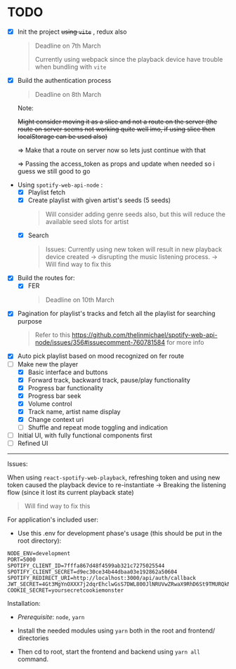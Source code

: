 # TODO

- [x] Init the project ~~using `vite`~~ , redux also
  > Deadline on 7th March
  >
  > Currently using webpack since the playback device have trouble when bundling with `vite`
- [x] Build the authentication process

  > Deadline on 8th March

  Note:

  ~~Might consider moving it as a slice and not a route on the server (the route on server seems not working quite well imo, if using slice then localStorage can be used also)~~

  ⇒ Make that a route on server now so lets just continue with that

  ⇒ Passing the access_token as props and update when needed so i guess we still good to go

- Using `spotify-web-api-node` :
  - [x] Playlist fetch
  - [x] Create playlist with given artist's seeds (5 seeds)
    > Will consider adding genre seeds also, but this will reduce the available seed slots for artist
  - [x] Search
    > Issues: Currently using new token will result in new playback device created → disrupting the music listening process. → Will find way to fix this
- [x] Build the routes for:
  - [x] FER
    > Deadline on 10th March
- [x] Pagination for playlist's tracks and fetch all the playlist for searching purpose
  > Refer to this https://github.com/thelinmichael/spotify-web-api-node/issues/356#issuecomment-760781584 for more info
- [x] Auto pick playlist based on mood recognized on fer route
- [ ] Make new the player
  - [x] Basic interface and buttons
  - [x] Forward track, backward track, pause/play functionality
  - [x] Progress bar functionality
  - [x] Progress bar seek
  - [x] Volume control
  - [x] Track name, artist name display
  - [x] Change context uri
  - [ ] Shuffle and repeat mode toggling and indication
- [ ] Initial UI, with fully functional components first
- [ ] Refined UI

---

Issues:

When using `react-spotify-web-playback`, refreshing token and using new token caused the playback device to re-instantiate
-> Breaking the listening flow (since it lost its current playback state)

> Will find way to fix this

For application's included user:

- Use this .env for development phase's usage (this should be put in the root directory):

```
NODE_ENV=development
PORT=5000
SPOTIFY_CLIENT_ID=7fffa867d48f4599ab321c7275025544
SPOTIFY_CLIENT_SECRET=d9ec30ce34b44dbaa03e192862a50604
SPOTIFY_REDIRECT_URI=http://localhost:3000/api/auth/callback
JWT_SECRET=4Gt3MgYnOXXX7j2dqrEhclwGsS7DWL800JlNRUVwZRwaX9RhD6St9TMURQkNaPA
COOKIE_SECRET=yoursecretcookiemonster
```

Installation:

- _Prerequisite_: `node`, `yarn`

- Install the needed modules using `yarn` both in the root and frontend/ directories
- Then cd to root, start the frontend and backend using `yarn all` command.
